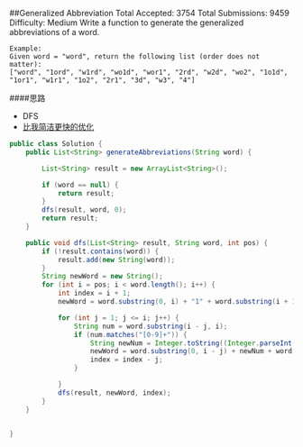##Generalized Abbreviation
	Total Accepted: 3754 Total Submissions: 9459 Difficulty: Medium
	Write a function to generate the generalized abbreviations of a word.

	Example:
	Given word = "word", return the following list (order does not matter):
	["word", "1ord", "w1rd", "wo1d", "wor1", "2rd", "w2d", "wo2", "1o1d", "1or1", "w1r1", "1o2", "2r1", "3d", "w3", "4"]

####思路
- DFS
- [比我简洁更快的优化](http://www.cnblogs.com/EdwardLiu/p/5092886.html)

```java
public class Solution {
    public List<String> generateAbbreviations(String word) {

        List<String> result = new ArrayList<String>();

        if (word == null) {
            return result;
        }
        dfs(result, word, 0);
        return result;
    }

    public void dfs(List<String> result, String word, int pos) {
        if (!result.contains(word)) {
            result.add(new String(word));
        }
        String newWord = new String();
        for (int i = pos; i < word.length(); i++) {
            int index = i + 1;
            newWord = word.substring(0, i) + "1" + word.substring(i + 1, word.length());

            for (int j = 1; j <= i; j++) {
                String num = word.substring(i - j, i);
                if (num.matches("[0-9]+")) {
                    String newNum = Integer.toString((Integer.parseInt(num) + 1));
                    newWord = word.substring(0, i - j) + newNum + word.substring(i + 1, word.length());
                    index = index - j;
                }

            }
            dfs(result, newWord, index);
        }
    }


}
```

